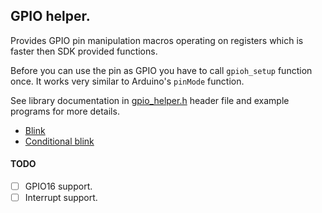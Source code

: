 ## GPIO helper.

Provides GPIO pin manipulation macros operating on registers which is 
faster then SDK provided functions.

Before you can use the pin as GPIO you have to call `gpioh_setup` function
once. It works very similar to Arduino's `pinMode` function. 

See library documentation in [gpio_helper.h](include/gpio_helper.h) header 
file and example programs for more details.

- [Blink](../../examples/blink)
- [Conditional blink](../../examples/blink_cond)

#### TODO

- [ ] GPIO16 support. 
- [ ] Interrupt support.

